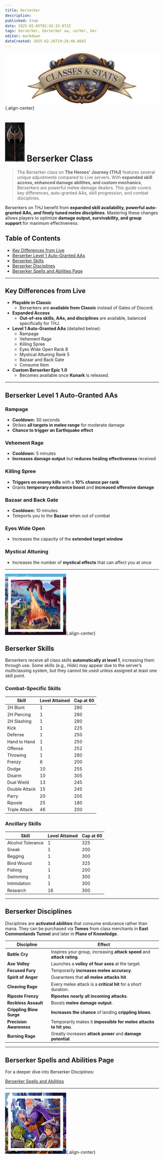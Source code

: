 ```yaml
---
title: berserker
description: 
published: true
date: 2025-03-05T02:42:33.871Z
tags: berserker, berserker aa, zerker, ber
editor: markdown
dateCreated: 2025-02-26T19:28:40.869Z
---
```


![statsandclasses.webp](/classes-and-abilities/statsandclasses.webp){.align-center}

# ![berserker](/berserker.gif) Berserker Class 

> The Berserker class on **The Heroes' Journey (THJ)** features several unique adjustments compared to Live servers. With **expanded skill access, enhanced damage abilities, and custom mechanics**, Berserkers are powerful melee damage dealers. This guide covers key differences, auto-granted AAs, skill progression, and combat disciplines.

Berserkers on THJ benefit from **expanded skill availability, powerful auto-granted AAs, and finely tuned melee disciplines**. Mastering these changes allows players to optimize **damage output, survivability, and group support** for maximum effectiveness.

## Table of Contents

- [Key Differences from Live](#key-differences-from-live)
- [Berserker Level 1 Auto-Granted AAs](#berserker-level-1-auto-granted-aas)
- [Berserker Skills](#berserker-skills)
- [Berserker Disciplines](#berserker-disciplines)
- [Berserker Spells and Abilities Page](#berserker-spells-and-abilities-page)

---

## Key Differences from Live

- **Playable in Classic**  
  - Berserkers are **available from Classic** instead of Gates of Discord.
- **Expanded Access**  
  - **Out-of-era skills, AAs, and disciplines** are available, balanced specifically for THJ.
- **Level 1 Auto-Granted AAs** (detailed below):
  - Rampage  
  - Vehement Rage  
  - Killing Spree  
  - Eyes Wide Open Rank 8  
  - Mystical Attuning Rank 5  
  - Bazaar and Back Gate  
  - Consume Item
- **Custom Berserker Epic 1.0**  
  - Becomes available once **Kunark** is released.

---

## Berserker Level 1 Auto-Granted AAs

### Rampage

- **Cooldown:** 30 seconds  
- Strikes **all targets in melee range** for moderate damage  
- **Chance to trigger an Earthquake effect**

### Vehement Rage

- **Cooldown:** 5 minutes  
- **Increases damage output** but **reduces healing effectiveness** received

### Killing Spree

- **Triggers on enemy kills** with a **10% chance per rank**  
- Grants **temporary endurance boost** and **increased offensive damage**

### Bazaar and Back Gate

- **Cooldown:** 10 minutes  
- Teleports you to the **Bazaar** when out of combat

### Eyes Wide Open

- Increases the capacity of the **extended target window**

### Mystical Attuning

- Increases the number of **mystical effects** that can affect you at once

---

![pagebreak2.webp](/pagebreak2.webp){.align-center}

## Berserker Skills

Berserkers receive all class skills **automatically at level 1**, increasing them through use. Some skills (e.g., *Hide*) may appear due to the server’s multiclassing system, but they cannot be used unless assigned at least one skill point.

### Combat-Specific Skills

| Skill        | Level Attained | Cap at 60 |
|--------------|----------------|-----------|
| 2H Blunt     | 1              | 280       |
| 2H Piercing  | 1              | 280       |
| 2H Slashing  | 1              | 280       |
| Kick         | 1              | 225       |
| Defense      | 1              | 250       |
| Hand to Hand | 1              | 250       |
| Offense      | 1              | 252       |
| Throwing     | 1              | 280       |
| Frenzy       | 6              | 200       |
| Dodge        | 10             | 255       |
| Disarm       | 10             | 305       |
| Dual Wield   | 13             | 245       |
| Double Attack| 15             | 245       |
| Parry        | 20             | 205       |
| Riposte      | 25             | 180       |
| Triple Attack| 46             | 200       |

### Ancillary Skills

| Skill            | Level Attained | Cap at 60 |
|------------------|----------------|-----------|
| Alcohol Tolerance| 1              | 325       |
| Sneak            | 1              | 200       |
| Begging          | 1              | 300       |
| Bind Wound       | 1              | 325       |
| Fishing          | 1              | 200       |
| Swimming         | 1              | 300       |
| Intimidation     | 1              | 300       |
| Research         | 16             | 300       |

---

## Berserker Disciplines

Disciplines are **activated abilities** that consume endurance rather than mana. They can be purchased via **Tomes** from class merchants in **East Commonlands Tunnel** and later in **Plane of Knowledge**.

| Discipline         | Effect                                                                 |
|--------------------|-------------------------------------------------------------------------|
| **Battle Cry**     | Inspires your group, increasing **attack speed** and **attack rating**. |
| **Axe Volley**     | Launches a **volley of four axes** at the target.                       |
| **Focused Fury**   | Temporarily **increases melee accuracy**.                               |
| **Spirit of Anger**| Guarantees that **all melee attacks hit**.                              |
| **Cleaving Rage**  | Every melee attack is a **critical hit** for a short duration.          |
| **Riposte Frenzy** | **Ripostes nearly all incoming attacks**.                               |
| **Reckless Assault** | Boosts **melee damage output**.                                       |
| **Crippling Blow Surge** | **Increases the chance** of landing **crippling blows**.          |
| **Precision Awareness** | Temporarily makes it **impossible for melee attacks to hit you**.  |
| **Burning Rage**   | Greatly increases **attack power** and **damage potential**.            |

---


## Berserker Spells and Abilities Page

For a deeper dive into Berserker Disciplines:

[Berserker Spells and Abilities](/classes-and-abilities/spells-and-abilities/ber)

---

![pagebreak1.webp](/pagebreak1.webp){.align-center}
